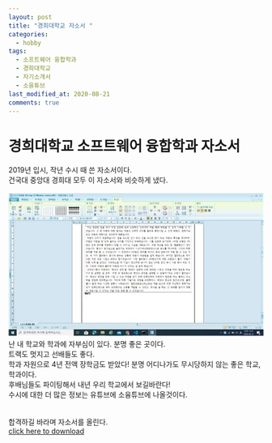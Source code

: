 ```yaml
---
layout: post
title: "경희대학교 자소서 "
categories:
  - hobby
tags:
  - 소프트웨어 융합학과
  - 경희대학교
  - 자기소개서
  - 소융튜브
last_modified_at: 2020-08-21
comments: true
---
```

# 경희대학교 소프트웨어 융합학과 자소서
2019년 입시, 작년 수시 때 쓴 자소서이다.<br>
건국대 중앙대 경희대 모두 이 자소서와 비슷하게 냈다.<br>
<br>
<img src = "/assets/img/hobby/jasoseo.jpg">
난 내 학교와 학과에 자부심이 있다. 분명 좋은 곳이다.<br>
트랙도 멋지고 선배들도 좋다.<br>
학과 자원으로 4년 전액 장학금도 받았다! 분명 어디나가도 무시당하지 않는 좋은 학교, 학과이다.<br> 후배님들도 파이팅해서 내년 우리 학교에서 보길바란다!<br>
수시에 대한 더 많은 정보는 유튜브에 소융튜브에 나올것이다.<br>
<br><br>
합격하길 바라며 자소서를 올린다.<br>
<a href ="/assets/file/jasoseo.hwp">click here to download</a>